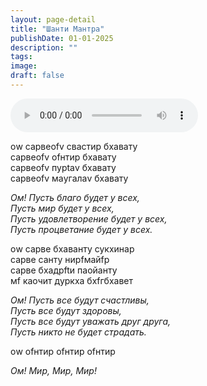 ```yaml
---
layout: page-detail
title: "Шанти Мантра"
publishDate: 01-01-2025
description: ""
tags:
image:
draft: false
---
```


<audio title=" - Шанти Мантра.mp3" src="/upload/iblock/0c9/0c966921d142cbdd5ddb51d93b2f79c4.mp3" controls=""></audio>

оw сарвеofv свастир бхавату  
 сарвеofv ofнтир бхавату  
 сарвеofv пурtаv бхавату  
 сарвеofv маyгалаv бхавату 

_Ом! Пусть благо будет у всех,_  
 _Пусть мир будет у всех,_  
 _Пусть удовлетворение будет у всех,_  
 _Пусть процветание будет у всех._ 

оw сарве бхаванту сукхинаp  
 сарве санту нирfмайfp  
 сарве бхадрftи паoйанту  
 мf каoчит дуpкха бхfгбхавет 

_Ом! Пусть все будут счастливы,_  
 _Пусть все будут здоровы,_  
 _Пусть все будут уважать друг друга,_  
 _Пусть никто не будет страдать._ 

оw ofнтиp ofнтиp ofнтиp 

_Ом! Мир, Мир, Мир!_ 

  
